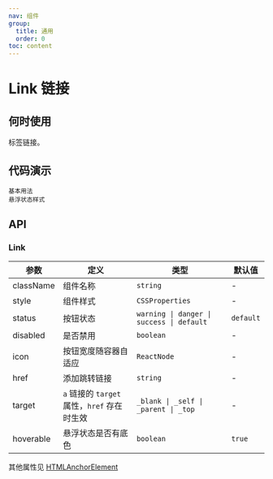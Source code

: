 ```yaml
---
nav: 组件
group:
  title: 通用
  order: 0
toc: content
---
```


# Link 链接

## 何时使用

标签链接。

## 代码演示

<code src="../../packages/ui/examples/link/basic.tsx">基本用法</code>  
<code src="../../packages/ui/examples/link/hoverable.tsx" description="可以通过 `hoverable` 属性设置是否在悬浮状态时隐藏底色。">悬浮状态样式</code>

## API

### Link

| **参数**  | **定义**                                    | **类型**                                  | **默认值** |
| --------- | ------------------------------------------- | ----------------------------------------- | ---------- |
| className | 组件名称                                    | `string`                                  | -          |
| style     | 组件样式                                    | `CSSProperties`                           | -          |
| status    | 按钮状态                                    | `warning \| danger \| success \| default` | `default`  |
| disabled  | 是否禁用                                    | `boolean`                                 | -          |
| icon      | 按钮宽度随容器自适应                        | `ReactNode`                               | -          |
| href      | 添加跳转链接                                | `string`                                  | -          |
| target    | `a` 链接的 `target` 属性，`href` 存在时生效 | `_blank \| _self \| _parent \| _top`      | -          |
| hoverable | 悬浮状态是否有底色                          | `boolean`                                 | `true`     |

其他属性见 [HTMLAnchorElement](https://developer.mozilla.org/en-US/docs/Web/API/HTMLAnchorElement)

<!-- ## 主题变量 Theme -->

<!-- ### 组件 Token -->

<!-- | **参数**                | **定义**                         | **类型** | **默认值**              |
| ----------------------- | -------------------------------- | -------- | ----------------------- |
| textColorBg             | 链接 Default 背景颜色            | `string` | transparent             |
| textColorBgHover        | 链接 Default 类型背景 Hover 颜色 | `string` | token.colorBgTextHover  |
| textColor               | 链接 Default 类型字体颜色        | `string` | token.colorPrimary      |
| textColorHover          | 链接 Default 类型字体 Hover 颜色 | `string` | token.colorPrimaryHover |
| textSuccessColorBg      | 链接 Success 类型背景色          | `string` | transparent             |
| textSuccessColorBgHover | 链接 Success 类型背景 Hover 色   | `string` | token.colorBgTextHover  |
| textSuccessColor        | 链接 Success 类型字体颜色        | `string` | token.colorSuccess      |
| textSuccessColorHover   | 链接 Success 类型字体 Hover 颜色 | `string` | token.colorSuccessHover |
| textDangerColorBg       | 链接 Danger 类型背景色           | `string` | transparent             |
| textDangerColorBgHover  | 链接 Danger 类型背景 Hover 色    | `string` | token.colorBgTextHover  |
| textDangerColor         | 链接 Danger 类型字体颜色         | `string` | token.colorError        |
| textDangerColorHover    | 链接 Danger 类型字体 Hover 颜色  | `string` | token.colorErrorHover   |
| textWarningColorBg      | 链接 Warning 类型背景色          | `string` | transparent             |
| textWarningColorBgHover | 链接 Warning 类型背景 Hover 色   | `string` | token.colorBgTextHover  |
| textWarningColor        | 链接 Warning 类型字体颜色        | `string` | token.colorWarning      |
| textWarningColorHover   | 链接 Warning 类型字体 Hover 颜色 | `string` | token.colorWarningHover | -->

<!-- ### 如何使用

```js
<ConfigProvider
  theme={{
    components: {
      Button: {
        /* 这里是你的组件 token */
      },
    },
  }}
>
  ...
</ConfigProvider>
``` -->
